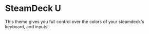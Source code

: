 # SteamDeck U

This theme gives you full control over the colors of your steamdeck's keyboard, and inputs!
